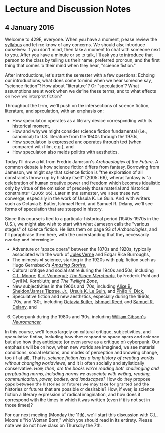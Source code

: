 # Lecture and Discussion Notes 

## 4 January 2016 

Welcome to 429B, everyone. When you have a moment, please review the [syllabus](http://web.uvic.ca/~englblog/429bs2016.pdf) and let me know of any concerns. We should also introduce ourselves: if you don't mind, then take a moment to chat with someone next to you. After you have a minute or so to talk, I'll ask you to introduce that person to the class by telling us their name, preferred pronoun, and the first thing that comes to their mind when they hear, "science fiction."</p>

After introductions, let's start the semester with a few questions: Echoing our introductions, what does come to mind when we hear someone say, "science fiction"? How about "literature"? Or "speculation"? What assumptions are at work when we define these terms, and to what effects on how we interpret fiction?

Throughout the term, we'll push on the intersections of science fiction, literature, and speculation, with an emphasis on:

* How speculation operates as a literary device corresponding with its historical moment, 
* How and why we might consider science fiction fundamental (i.e., canonical) to U.S. literature from the 1940s through the 1970s,
* How speculation is expressed and operates through text (when compared with film, e.g.), and 
* How speculation also melds politics with aesthetics.  

Today I'll draw a bit from Fredric Jameson's *Archaeologies of the Future*. A common debate is how science fiction differs from fantasy. Borrowing from Jameson, we might say that science fiction is "the exploration of all constraints thrown up by history itself" (2005: 66), wheras fantasy is "a celebration of human creative power and freedom which becomes idealistic only by virtue of the omission of precisely those material and historical constraints" (2005: 66). Later in the semester, we'll see these two converge, especially in the work of Ursula K. Le Guin. And, with writers such as Octavia E. Butler, Ishmael Reed, and Samuel R. Delany, we'll see forms of speculation that are steeped in history. 
 
Since this course is tied to a particular historical period (1940s-1970s in the U.S.), we might also wish to start with what Jameson calls the "various stages" of science fiction. He lists them on page 93 of *Archaeologies*, and I'll paraphrase them here, with the understanding that they necessarily overlap and intermingle: 

* Adventure or "space opera" between the 1870s and 1920s, typically associated with the work of [Jules Verne](https://archive.org/details/191620000LeaguesUnderTheSea) and Edgar Rice Burroughs, 
* The mimesis of science, starting in the 1920s with pulp fiction such as Hugo Gernsback's [*Amazing Stories*](https://www.youtube.com/watch?v=r-oYbjDK3Z8),
* Cultural critique and social satire during the 1940s and 50s, including [C.L. Moore](https://en.wikipedia.org/wiki/C._L._Moore); [Kurt Vonnegut](https://archive.org/details/KurtVonnegut-InConversationcompleteInterview); [*The Space Merchants*](https://archive.org/details/CBSRadioWorkshop#), by Frederik Pohl and Cyril M. Kornbluth; and *The Twilight Zone*, 
* New subjectivities in the 1960s and '70s, including [Alice B. Sheldon/James Tiptree, Jr.](https://en.wikipedia.org/wiki/The_Girl_Who_Was_Plugged_In), [Ursula K. Le Guin](https://en.wikipedia.org/wiki/Ursula_K._Le_Guin), and [Philip K. Dick](https://archive.org/details/Rare_Philip_K_Dick_interview_2006),
* Speculative fiction and new aesthetics, especially during the 1960s, '70s, and '80s, including [Octavia Butler](https://archive.org/details/Interview_with_Octavia_Butler), [Ishmael Reed](https://archive.org/details/PnUnscripted-IshmaelReed), and [Samuel R. Delany](https://archive.org/details/SeeingEarTheatre_690), and 
6. Cyberpunk during the 1980s and '90s, including [William Gibson's *Neuromancer*](https://archive.org/details/Timothy_Leary_Archives_206.dv).

In this course, we'll focus largely on cultural critique, subjectivities, and speculative fiction, including how they respond to space opera and science but also how they anticipate (or even serve as a critique of) cyberpunk. Our emphasis will be on how, when new worlds are imagined, we see material conditions, social relations, and modes of perception and knowing change, too (if at all). That is, *science fiction has a long history of creating worlds without changing worldviews*, and it is often socially and stylistically conservative. *How, then, are the books we're reading both challenging and perptuating norms, including norms we associate with writing, reading, communication, power, bodies, and landscapes?* How do they propose gaps between the histories or futures we may take for granted and the histories or futures that are possible or desirable? How, if ever, is science fiction a literary expression of radical imagination, and how does it correspond with the times in which it was written (even if it is not set in those times)? 

For our next meeting (Monday the 11th), we'll start this discussion with C.L. Moore's "No Woman Born," which you should read in its entirety. Please note we do not have class on Thursday the 7th. 
